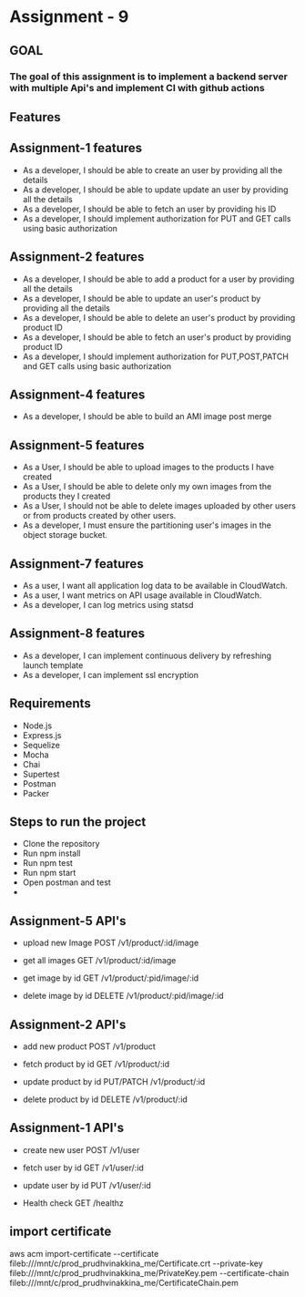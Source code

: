 # Assignment - 9

## GOAL

### The goal of this assignment is to implement a backend server with multiple Api's and implement CI with github actions

## Features

## Assignment-1 features

- As a developer, I should be able to create an user by providing all the details
- As a developer, I should be able to update update an user by providing all the details
- As a developer, I should be able to fetch an user by providing his ID
- As a developer, I should implement authorization for PUT and GET calls using basic authorization

## Assignment-2 features

- As a developer, I should be able to add a product for a user by providing all the details
- As a developer, I should be able to update an user's product by providing all the details
- As a developer, I should be able to delete an user's product by providing product ID
- As a developer, I should be able to fetch an user's product by providing product ID
- As a developer, I should implement authorization for PUT,POST,PATCH and GET calls using basic authorization

## Assignment-4 features

- As a developer, I should be able to build an AMI image post merge

## Assignment-5 features

- As a User, I should be able to upload images to the products I have created
- As a User, I should be able to delete only my own images from the products they I created
- As a User, I should not be able to delete images uploaded by other users or from products created by other users.
- As a developer, I must ensure the partitioning user's images in the object storage bucket.

## Assignment-7 features

- As a user, I want all application log data to be available in CloudWatch.
- As a user, I want metrics on API usage available in CloudWatch.
- As a developer, I can log metrics using statsd

## Assignment-8 features

- As a developer, I can implement continuous delivery by refreshing launch template
- As a developer, I can implement ssl encryption

## Requirements

- Node.js
- Express.js
- Sequelize
- Mocha
- Chai
- Supertest
- Postman
- Packer

## Steps to run the project

- Clone the repository
- Run npm install
- Run npm test
- Run npm start
- Open postman and test
-

## Assignment-5 API's

- upload new Image
  POST /v1/product/:id/image

- get all images
  GET /v1/product/:id/image

- get image by id
  GET /v1/product/:pid/image/:id

- delete image by id
  DELETE /v1/product/:pid/image/:id

## Assignment-2 API's

- add new product
  POST /v1/product

- fetch product by id
  GET /v1/product/:id

- update product by id
  PUT/PATCH /v1/product/:id

- delete product by id
  DELETE /v1/product/:id

## Assignment-1 API's

- create new user
  POST /v1/user

- fetch user by id
  GET /v1/user/:id

- update user by id
  PUT /v1/user/:id

- Health check
  GET /healthz

## import certificate

aws acm import-certificate --certificate fileb:///mnt/c/prod_prudhvinakkina_me/Certificate.crt --private-key fileb:///mnt/c/prod_prudhvinakkina_me/PrivateKey.pem --certificate-chain fileb:///mnt/c/prod_prudhvinakkina_me/CertificateChain.pem

